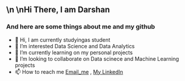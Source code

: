 ##  \n \nHi There, I am Darshan
### And here are some things about me and my github

- 👋 Hi, I am currently studyingas student
- 👀 I’m interested Data Science and Data Analytics
- 🌱 I’m currently learning on my personal projects
- 💞️ I’m looking to collaborate on Data scinece and Machine Learning projects
- 📫 How to reach me [Email_me](sapariyadarshan2001@gmail.com) , [My LinkedIn](https://www.linkedin.com/in/darshan-sapariya/)

<!---
DarshanSapariya/DarshanSapariya is a ✨ special ✨ repository because its `README.md` (this file) appears on your GitHub profile.
You can click the Preview link to take a look at your changes.
--->
